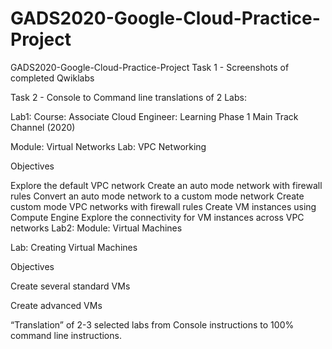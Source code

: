 # GADS2020-Google-Cloud-Practice-Project

GADS2020-Google-Cloud-Practice-Project
Task 1 - Screenshots of completed Qwiklabs

Task 2 - Console to Command line translations of 2 Labs:

Lab1: Course: Associate Cloud Engineer: Learning Phase 1 Main Track Channel (2020)

Module: Virtual Networks Lab: VPC Networking

Objectives

Explore the default VPC network
Create an auto mode network with firewall rules
Convert an auto mode network to a custom mode network
Create custom mode VPC networks with firewall rules
Create VM instances using Compute Engine
Explore the connectivity for VM instances across VPC networks
Lab2: Module: Virtual Machines

Lab: Creating Virtual Machines

Objectives

Create several standard VMs

Create advanced VMs

“Translation” of 2-3 selected labs from Console instructions to 100% command line instructions.
